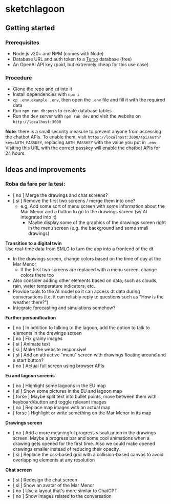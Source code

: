 # sketchlagoon

## Getting started

### Prerequisites

- Node.js v20+ and NPM (comes with Node)
- Database URL and auth token to a [Turso](https://turso.tech) database (free)
- An OpenAI API key (paid, but extremely cheap for this use case)

### Procedure

- Clone the repo and `cd` into it
- Install dependencies with `npm i`
- `cp .env.example .env`, then open the `.env` file and fill it with the required data
- Run `npm run db:push` to create database tables
- Run the dev server with `npm run dev` and visit the website on `http://localhost:3000`

**Note**: there is a small security measure to prevent anyone from accessing the chatbot APIs. To enable them, visit `https://localhost:3000/api/auth?key=AUTH_PASSKEY`, replacing `AUTH_PASSKEY` with the value you put in `.env`. Visiting this URL with the correct passkey will enable the chatbot APIs for 24 hours.

## Ideas and improvements

### Roba da fare per la tesi:

- [ no ] Merge the drawings and chat screens?
- [ si ] Remove the first two screens / merge them into one?
  - e.g. Add some sort of menu screen with some information about the Mar Menor and a button to go to the drawings screen (w/ AI integrated into it)
    - Maybe display some of the graphics of the drawings screen right in the menu screen (e.g. the background and some small drawings)

**Transition to a digital twin**\
Use real-time data from SMLG to turn the app into a frontend of the dt
- In the drawings screen, change colors based on the time of day at the Mar Menor
  - If the first two screens are replaced with a menu screen, change colors there too
- Also consider adding other elements based on data, such as clouds, rain, water temperature indicators, etc.
- Provide tools to the AI model so it can access dt data during conversations (i.e. it can reliably reply to questions such as "How is the weather there?")
- Integrate forecasting and simulations somehow?

**Further personification**
- [ no ] In addition to talking to the lagoon, add the option to talk to elements in the drawings screen
- [ no ] Fix grainy images
- [ si ] Animate text
- [ si ] Make the website responsive!
- [ si ] Add an attractive "menu" screen with drawings floating around and a start button?
- [ no ] Actual full screen using browser APIs

**Eu and lagoon screens**
- [ no ] Highlight some lagoons in the EU map
- [ si ] Show some pictures in the EU and lagoon map
- [ forse ] Maybe split text into bullet points, move between them with keyboard/button and toggle relevant images
- [ no ] Replace map images with an actual map
- [ forse ] Highlight or write something on the Mar Menor in its map

**Drawings screen**
- [ no ] Add a more meaningful progress visualization in the drawings screen. Maybe a progress bar and some cool animations when a drawing gets opened for the first time. Also we could make opened drawings smaller instead of reducing their opacity.
- [ si ] Replace the css-based grid with a collision-based canvas to avoid overlapping elements at any resolution

**Chat screen**
- [ si ] Redesign the chat screen
- [ si ] Show an avatar of the Mar Menor
- [ no ] Use a layout that's more similar to ChatGPT
- [ no ] Show images related to the conversation
